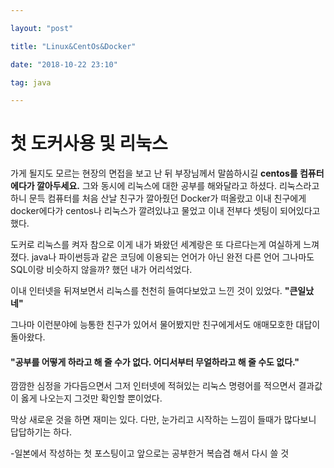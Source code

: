 ```yaml
---

layout: "post"

title: "Linux&CentOs&Docker"

date: "2018-10-22 23:10"

tag: java

---
```


첫 도커사용 및 리눅스
=====================

가게 될지도 모르는 현장의 면접을 보고 난 뒤 부장님께서 말씀하시길 **centos를 컴퓨터에다가 깔아두세요.** 그와 동시에 리눅스에 대한 공부를 해와달라고 하셨다. 리눅스라고 하니 문득 컴퓨터를 처음 산날 친구가 깔아줬던 Docker가 떠올랐고 이내 친구에게 docker에다가 centos나 리눅스가 깔려있냐고 물었고 이내 전부다 셋팅이 되어있다고 했다.

도커로 리눅스를 켜자 참으로 이게 내가 봐왔던 세계랑은 또 다르다는게 여실하게 느껴졌다. java나 파이썬등과 같은 코딩에 이용되는 언어가 아닌 완전 다른 언어 그나마도 SQL이랑 비슷하지 않을까? 했던 내가 어리석었다.

이내 인터넷을 뒤져보면서 리눅스를 천천히 들여다보았고 느낀 것이 있었다. **"큰일났네"**

그나마 이런분야에 능통한 친구가 있어서 물어봤지만 친구에게서도 애매모호한 대답이 돌아왔다.

#### "공부를 어떻게 하라고 해 줄 수가 없다. 어디서부터 무얼하라고 해 줄 수도 없다."

깜깜한 심정을 가다듬으면서 그저 인터넷에 적혀있는 리눅스 명령어를 적으면서 결과값이 옳게 나오는지 그것만 확인할 뿐이었다.

막상 새로운 것을 하면 재미는 있다. 다만, 눈가리고 시작하는 느낌이 들때가 많다보니 답답하기는 하다.

-일본에서 작성하는 첫 포스팅이고 앞으로는 공부한거 복습겸 해서 다시 쓸 것
